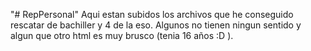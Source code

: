 "# RepPersonal" 
Aqui estan subidos los archivos que he conseguido rescatar de bachiller y 4 de la eso. Algunos no tienen ningun sentido y algun que otro html es muy brusco (tenia 16 años :D ).
